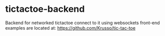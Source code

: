 # tictactoe-backend
Backend for networked tictactoe connect to it using websockets
front-end examples are located at: https://github.com/Krusso/tic-tac-toe
